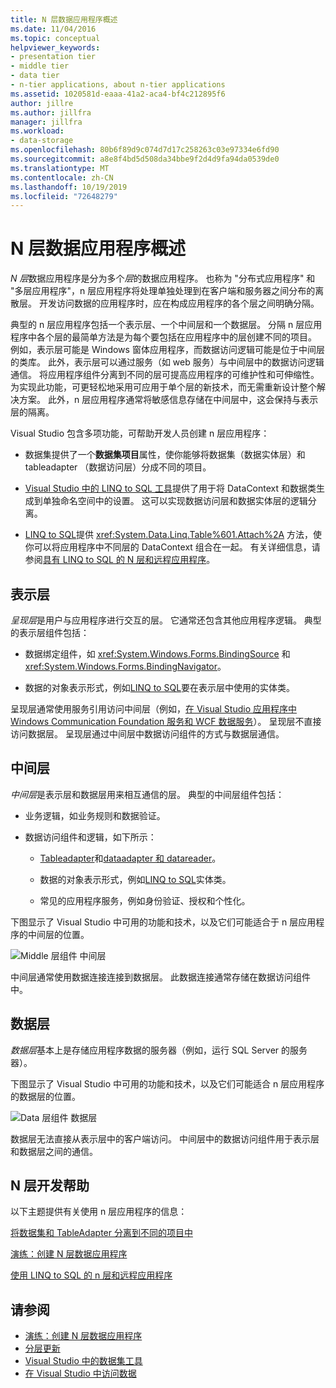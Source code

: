 ```yaml
---
title: N 层数据应用程序概述
ms.date: 11/04/2016
ms.topic: conceptual
helpviewer_keywords:
- presentation tier
- middle tier
- data tier
- n-tier applications, about n-tier applications
ms.assetid: 1020581d-eaaa-41a2-aca4-bf4c212895f6
author: jillre
ms.author: jillfra
manager: jillfra
ms.workload:
- data-storage
ms.openlocfilehash: 80b6f89d9c074d7d17c258263c03e97334e6fd90
ms.sourcegitcommit: a8e8f4bd5d508da34bbe9f2d4d9fa94da0539de0
ms.translationtype: MT
ms.contentlocale: zh-CN
ms.lasthandoff: 10/19/2019
ms.locfileid: "72648279"
---
```

# <a name="n-tier-data-applications-overview"></a>N 层数据应用程序概述
*N 层*数据应用程序是分为多个*层*的数据应用程序。 也称为 "分布式应用程序" 和 "多层应用程序"，n 层应用程序将处理单独处理到在客户端和服务器之间分布的离散层。 开发访问数据的应用程序时，应在构成应用程序的各个层之间明确分隔。

典型的 n 层应用程序包括一个表示层、一个中间层和一个数据层。 分隔 n 层应用程序中各个层的最简单方法是为每个要包括在应用程序中的层创建不同的项目。 例如，表示层可能是 Windows 窗体应用程序，而数据访问逻辑可能是位于中间层的类库。 此外，表示层可以通过服务（如 web 服务）与中间层中的数据访问逻辑通信。 将应用程序组件分离到不同的层可提高应用程序的可维护性和可伸缩性。 为实现此功能，可更轻松地采用可应用于单个层的新技术，而无需重新设计整个解决方案。 此外，n 层应用程序通常将敏感信息存储在中间层中，这会保持与表示层的隔离。

Visual Studio 包含多项功能，可帮助开发人员创建 n 层应用程序：

- 数据集提供了一个**数据集项目**属性，使你能够将数据集（数据实体层）和 tableadapter （数据访问层）分成不同的项目。

- [Visual Studio 中的 LINQ to SQL 工具](../data-tools/linq-to-sql-tools-in-visual-studio2.md)提供了用于将 DataContext 和数据类生成到单独命名空间中的设置。 这可以实现数据访问层和数据实体层的逻辑分离。

- [LINQ to SQL](/dotnet/framework/data/adonet/sql/linq/index)提供 <xref:System.Data.Linq.Table%601.Attach%2A> 方法，使你可以将应用程序中不同层的 DataContext 组合在一起。 有关详细信息，请参阅[具有 LINQ to SQL 的 N 层和远程应用程序](/dotnet/framework/data/adonet/sql/linq/n-tier-and-remote-applications-with-linq-to-sql)。

## <a name="presentation-tier"></a>表示层
*呈现层*是用户与应用程序进行交互的层。 它通常还包含其他应用程序逻辑。 典型的表示层组件包括：

- 数据绑定组件，如 <xref:System.Windows.Forms.BindingSource> 和 <xref:System.Windows.Forms.BindingNavigator>。

- 数据的对象表示形式，例如[LINQ to SQL](/dotnet/framework/data/adonet/sql/linq/index)要在表示层中使用的实体类。

呈现层通常使用服务引用访问中间层（例如，[在 Visual Studio 应用程序中 Windows Communication Foundation 服务和 WCF 数据服务](../data-tools/windows-communication-foundation-services-and-wcf-data-services-in-visual-studio.md)）。 呈现层不直接访问数据层。 呈现层通过中间层中数据访问组件的方式与数据层通信。

## <a name="middle-tier"></a>中间层
*中间层*是表示层和数据层用来相互通信的层。 典型的中间层组件包括：

- 业务逻辑，如业务规则和数据验证。

- 数据访问组件和逻辑，如下所示：

  - [Tableadapter](create-and-configure-tableadapters.md)和[dataadapter 和 datareader](/dotnet/framework/data/adonet/dataadapters-and-datareaders)。

  - 数据的对象表示形式，例如[LINQ to SQL](/dotnet/framework/data/adonet/sql/linq/index)实体类。

  - 常见的应用程序服务，例如身份验证、授权和个性化。

下图显示了 Visual Studio 中可用的功能和技术，以及它们可能适合于 n 层应用程序的中间层的位置。

![Middle 层组件 ](../data-tools/media/ntiermid.png) 中间层

中间层通常使用数据连接连接到数据层。 此数据连接通常存储在数据访问组件中。

## <a name="data-tier"></a>数据层
*数据层*基本上是存储应用程序数据的服务器（例如，运行 SQL Server 的服务器）。

下图显示了 Visual Studio 中可用的功能和技术，以及它们可能适合 n 层应用程序的数据层的位置。

![Data 层组件 ](../data-tools/media/ntierdatatier.png) 数据层

数据层无法直接从表示层中的客户端访问。 中间层中的数据访问组件用于表示层和数据层之间的通信。

## <a name="help-for-n-tier-development"></a>N 层开发帮助
以下主题提供有关使用 n 层应用程序的信息：

[将数据集和 TableAdapter 分离到不同的项目中](../data-tools/separate-datasets-and-tableadapters-into-different-projects.md)

[演练：创建 N 层数据应用程序](../data-tools/walkthrough-creating-an-n-tier-data-application.md)

[使用 LINQ to SQL 的 n 层和远程应用程序](/dotnet/framework/data/adonet/sql/linq/n-tier-and-remote-applications-with-linq-to-sql)

## <a name="see-also"></a>请参阅

- [演练：创建 N 层数据应用程序](../data-tools/walkthrough-creating-an-n-tier-data-application.md)
- [分层更新](../data-tools/hierarchical-update.md)
- [Visual Studio 中的数据集工具](../data-tools/dataset-tools-in-visual-studio.md)
- [在 Visual Studio 中访问数据](../data-tools/accessing-data-in-visual-studio.md)
